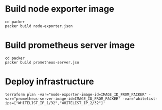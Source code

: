 # Build node exporter image

```
cd packer
packer build node-exporter.json
```

# Build prometheus server image

```
cd packer
packer build prometheus-server.jso
```

# Deploy infrastructure

```
terraform plan -var="node-exporter-image-id=IMAGE_ID_FROM_PACKER" -var="prometheus-server-image-id=IMAGE_ID_FROM_PACKER" -var='whitelist-ips=["WHITELIST_IP_1/32","WHITELIST_IP_2/32"]'
```
